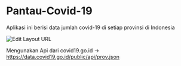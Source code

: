 # Pantau-Covid-19

Aplikasi ini berisi data jumlah covid-19 di setiap provinsi di Indonesia

![Edit Layout URL](https://user-images.githubusercontent.com/59316805/117650543-0b35ad80-b1bb-11eb-9a4a-8cc28e91c6c2.png)

Mengunakan Api dari covid19.go.id
-> https://data.covid19.go.id/public/api/prov.json
